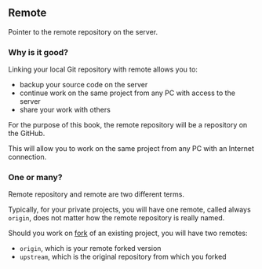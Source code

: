## Remote

Pointer to the remote repository on the server.

### Why is it good?

Linking your local Git repository with remote allows you to:
- backup your source code on the server
- continue work on the same project from any PC with access to the server
- share your work with others

For the purpose of this book, the remote repository will be a repository on the GitHub.

This will allow you to work on the same project from any PC with an Internet connection.

### One or many?

Remote repository and remote are two different terms.

Typically, for your private projects, you will have one remote, called always `origin`, does not matter how the remote repository is really named.

Should you work on [fork](./fork.md) of an existing project, you will have two remotes:
- `origin`, which is your remote forked version
- `upstream`, which is the original repository from which you forked
